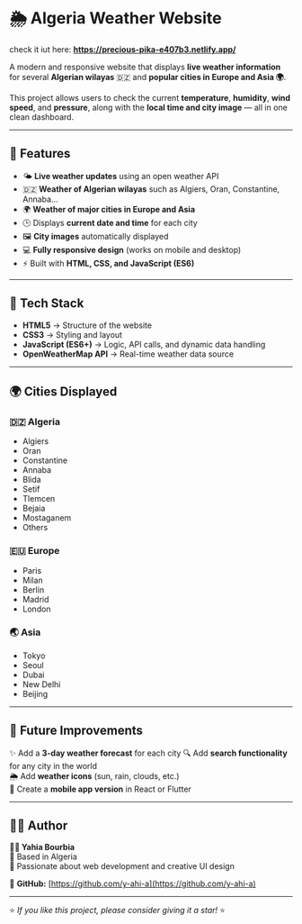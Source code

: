 # 🌦️ Algeria Weather Website  

check it iut here:
**https://precious-pika-e407b3.netlify.app/**

A modern and responsive website that displays **live weather information** for several **Algerian wilayas** 🇩🇿 and **popular cities in Europe and Asia 🌍**.  

This project allows users to check the current **temperature**, **humidity**, **wind speed**, and **pressure**, along with the **local time and city image** — all in one clean dashboard.

---

## 🚀 Features  

- 🌤️ **Live weather updates** using an open weather API  
- 🇩🇿 **Weather of Algerian wilayas** such as Algiers, Oran, Constantine, Annaba...  
- 🌍 **Weather of major cities in Europe and Asia**  
- 🕒 Displays **current date and time** for each city  
- 🖼️ **City images** automatically displayed  
- 💻 **Fully responsive design** (works on mobile and desktop)  
- ⚡ Built with **HTML, CSS, and JavaScript (ES6)**  

---

## 🧠 Tech Stack  

- **HTML5** → Structure of the website  
- **CSS3** → Styling and layout  
- **JavaScript (ES6+)** → Logic, API calls, and dynamic data handling  
- **OpenWeatherMap API** → Real-time weather data source  

---

## 🌍 Cities Displayed  

### 🇩🇿 **Algeria**
- Algiers  
- Oran  
- Constantine  
- Annaba  
- Blida  
- Setif  
- Tlemcen  
- Bejaia  
- Mostaganem  
- Others  

### 🇪🇺 **Europe**
- Paris  
- Milan  
- Berlin  
- Madrid  
- London  

### 🌏 **Asia**
- Tokyo  
- Seoul  
- Dubai  
- New Delhi  
- Beijing  

---

## 📅 Future Improvements  

✨ Add a **3-day weather forecast** for each city 
🔍 Add **search functionality** for any city in the world  
🌦️ Add **weather icons** (sun, rain, clouds, etc.)   
📱 Create a **mobile app version** in React or Flutter  

---

## 🧑‍💻 Author  

**👨‍💻 Yahia Bourbia**  
📍 Based in Algeria  
💬 Passionate about web development and creative UI design  

🔗 **GitHub:** [https://github.com/y-ahi-a](https://github.com/y-ahi-a)  

---


⭐ *If you like this project, please consider giving it a star!* ⭐
